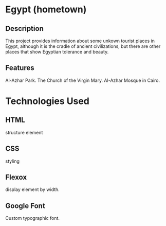 # Egypt (hometown)
## Description
This project provides information about some unkown tourist places in Egypt, although it is the cradle of ancient civilizations, but there are other places that show Egyptian tolerance and beauty.
## Features
Al-Azhar Park.
The Church of the Virgin Mary.
Al-Azhar Mosque in Cairo.

# Technologies Used

## HTML 
structure element
## CSS
styling
## Flexox
display element by width.
## Google Font
Custom typographic font.
